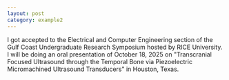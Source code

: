 ```yaml
---
layout: post
category: example2
---
```


I got accepted to the Electrical and Computer Engineering section of the Gulf Coast Undergraduate Research Symposium hosted by RICE University. 
I will be doing an oral presentation of October 18, 2025 on "Transcranial Focused Ultrasound through the Temporal Bone via Piezoelectric Micromachined Ultrasound Transducers" in Houston, Texas.

